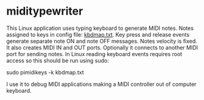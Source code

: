 # miditypewriter

This Linux application uses typing keyboard to generate MIDI notes. Notes assigned to keys in config file: [kbdmap.txt](kbdmap.txt). Key press and release events generate separate note ON and note OFF messages. Notes velocity is fixed.
It also creates MIDI IN and OUT ports. Optionally it connects to another MIDI port for sending notes.
In Linux reading keyboard events requires root access so this should be run using sudo:

sudo pimidikeys -k kbdmap.txt

I use it to debug MIDI applications making a MIDI controller out of computer keyboard.
